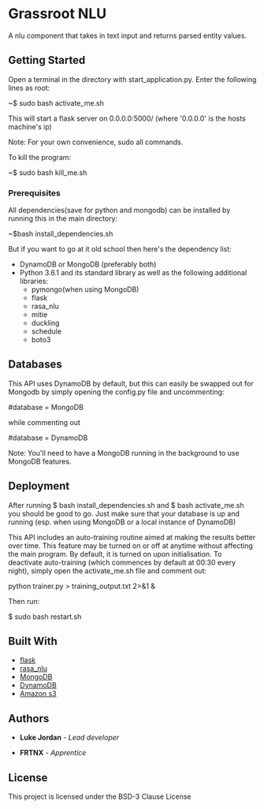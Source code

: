 # Grassroot NLU 

A nlu component that takes in text input and returns parsed entity values.

## Getting Started

Open a terminal in the directory with start_application.py. Enter the following lines as root:

 ~$ sudo bash activate_me.sh

This will start a flask server on 0.0.0.0:5000/ (where '0.0.0.0' is the hosts machine's ip)
 
Note: For your own convenience, sudo all commands.

To kill the program:

 ~$ sudo bash kill_me.sh


### Prerequisites

All dependencies(save for python and mongodb) can be installed by running this in the main directory:

 ~$bash install_dependencies.sh

But if you want to go at it old school then here's the dependency list: 

* DynamoDB or MongoDB (preferably both)
* Python 3.6.1 and its standard library as well as the following additional libraries:
  * pymongo(when using MongoDB)
  * flask
  * rasa_nlu
  * mitie
  * duckling
  * schedule
  * boto3


## Databases

This API uses DynamoDB by default, but this can easily be swapped out for Mongodb by simply opening the config.py file and uncommenting:

 #database = MongoDB

while commenting out
 
 #database = DynamoDB

Note: You'll need to have a MongoDB running in the background to use MongoDB features.


## Deployment

After running $ bash install_dependencies.sh and $ bash activate_me.sh you should be good to go. Just make sure that your database is up and running (esp. when using MongoDB or a local instance of DynamoDB)

This API includes an auto-training routine aimed at making the results better over time. This feature may be turned on or off at anytime without affecting the main program. By default, it is turned on upon initialisation. To deactivate auto-training (which commences by default at 00:30 every night),
simply open the activate_me.sh file and comment out:

 python trainer.py > training_output.txt 2>&1 &

Then run:

 $ sudo bash restart.sh


## Built With

* [flask](http://flask.pocoo.org/)
* [rasa_nlu](http://rasa.ai/)
* [MongoDB](https://www.mongodb.com/)
* [DynamoDB](https://aws.amazon.com/dynamodb/)
* [Amazon s3](https://aws.amazon.com/s3‎/)


## Authors

* **Luke Jordan** - *Lead developer*

* **FRTNX** - *Apprentice* 


## License

This project is licensed under the BSD-3 Clause License